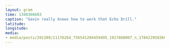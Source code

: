 ```yaml
---
layout: gram
time: 1348366683
caption: "Gavin really knows how to work that Echo Drill."
latitude: 
longitude: 
media:
- media/posts/201209/11176264_756541204459495_1817608007_n_17842295836000351.jpg
---
```

